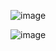 ![image](https://github.com/user-attachments/assets/cb8273de-fac6-489e-ae82-e816c50eeb51)

![image](https://github.com/user-attachments/assets/bc3d0d6d-39f0-456c-87b9-7ab779ac5c34)

<!--
**eternalsable/eternalsable** is a ✨ _special_ ✨ repository because its `README.md` (this file) appears on your GitHub profile.

Here are some ideas to get you started:

- 🔭 I’m currently working on ...
- 🌱 I’m currently learning ...
- 👯 I’m looking to collaborate on ...
- 🤔 I’m looking for help with ...
- 💬 Ask me about ...
- 📫 How to reach me: ...
- 😄 Pronouns: ...
- ⚡ Fun fact: ...
-->
